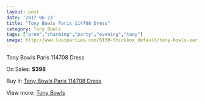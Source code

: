 ```yaml
---
layout: post
date: '2017-06-23'
title: "Tony Bowls Paris 114708 Dress"
category: Tony Bowls
tags: ["prom","charming","party","evening","tony"]
image: http://www.lustparties.com/6130-thickbox_default/tony-bowls-paris-114708-dress.jpg
---
```

Tony Bowls Paris 114708 Dress

On Sales: **$398**
<a href="https://www.lustparties.com/en/tony-bowls/2088-tony-bowls-paris-114708-dress.html"><amp-img layout="responsive" width="600" height="600" src="//www.lustparties.com/6130-thickbox_default/tony-bowls-paris-114708-dress.jpg" alt="Tony Bowls Paris 114708 Dress 0" /></a>
<a href="https://www.lustparties.com/en/tony-bowls/2088-tony-bowls-paris-114708-dress.html"><amp-img layout="responsive" width="600" height="600" src="//www.lustparties.com/6133-thickbox_default/tony-bowls-paris-114708-dress.jpg" alt="Tony Bowls Paris 114708 Dress 1" /></a>
<a href="https://www.lustparties.com/en/tony-bowls/2088-tony-bowls-paris-114708-dress.html"><amp-img layout="responsive" width="600" height="600" src="//www.lustparties.com/6132-thickbox_default/tony-bowls-paris-114708-dress.jpg" alt="Tony Bowls Paris 114708 Dress 2" /></a>
<a href="https://www.lustparties.com/en/tony-bowls/2088-tony-bowls-paris-114708-dress.html"><amp-img layout="responsive" width="600" height="600" src="//www.lustparties.com/6131-thickbox_default/tony-bowls-paris-114708-dress.jpg" alt="Tony Bowls Paris 114708 Dress 3" /></a>

Buy it: [Tony Bowls Paris 114708 Dress](https://www.lustparties.com/en/tony-bowls/2088-tony-bowls-paris-114708-dress.html "Tony Bowls Paris 114708 Dress")

View more: [Tony Bowls](https://www.lustparties.com/en/5-tony-bowls "Tony Bowls")